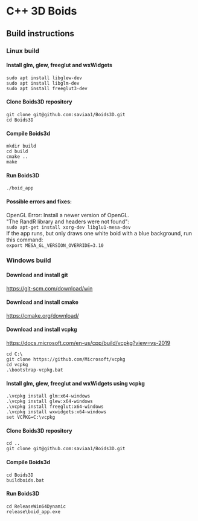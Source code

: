 # C++ 3D Boids

## Build instructions

### Linux build

#### Install glm, glew, freeglut and wxWidgets
`sudo apt install libglew-dev`  
`sudo apt install libglm-dev`  
`sudo apt install freeglut3-dev`

#### Clone Boids3D repository
`git clone git@github.com:saviaa1/Boids3D.git`  
`cd Boids3D`

#### Compile Boids3d
`mkdir build`  
`cd build`  
`cmake ..`  
`make`

#### Run Boids3D
`./boid_app`

#### Possible errors and fixes:
OpenGL Error: Install a newer version of OpenGL.  
"The RandR library and headers were not found":  
`sudo apt-get install xorg-dev libglu1-mesa-dev`  
If the app runs, but only draws one white boid with a blue background, run this command:  
`export MESA_GL_VERSION_OVERRIDE=3.10`

### Windows build
#### Download and install git
https://git-scm.com/download/win

#### Download and install cmake
https://cmake.org/download/

#### Download and install vcpkg
https://docs.microsoft.com/en-us/cpp/build/vcpkg?view=vs-2019

`cd C:\`  
`git clone https://github.com/Microsoft/vcpkg`  
`cd vcpkg`  
`.\bootstrap-vcpkg.bat`

#### Install glm, glew, freeglut and wxWidgets using vcpkg
`.\vcpkg install glm:x64-windows`  
`.\vcpkg install glew:x64-windows`  
`.\vcpkg install freeglut:x64-windows`  
`.\vcpkg install wxwidgets:x64-windows`  
`set VCPKG=C:\vcpkg`

#### Clone Boids3D repository
`cd ..`  
`git clone git@github.com:saviaa1/Boids3D.git`

#### Compile Boids3d
`cd Boids3D`  
`buildboids.bat`

#### Run Boids3D
`cd ReleaseWin64Dynamic`  
`release\boid_app.exe`